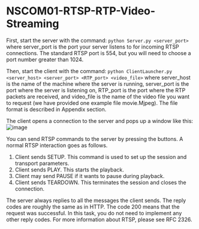 # NSCOM01-RTSP-RTP-Video-Streaming

First, start the server with the command: `python Server.py <server_port>`
where server_port is the port your server listens to for incoming RTSP connections. The standard RTSP port is 554, but you will need to choose a port number greater than 1024.

Then, start the client with the command: `python ClientLauncher.py <server_host> <server_port> <RTP_port> <video_file>`
where server_host is the name of the machine where the server is running, server_port is the port where the server is listening on, RTP_port is the port where the RTP packets are received, and video_file is the name of the video file you want to request (we have provided one example file movie.Mjpeg). The file
format is described in Appendix section.


The client opens a connection to the server and pops up a window like this:
![image](https://github.com/richjpex/NSCOM01-RTSP-RTP/assets/97244148/0167c25c-1963-41ba-9e29-b356e73495a3)

You can send RTSP commands to the server by pressing the buttons. A normal RTSP interaction goes as follows.

1. Client sends SETUP. This command is used to set up the session and transport parameters.
2. Client sends PLAY. This starts the playback.
3. Client may send PAUSE if it wants to pause during playback.
4. Client sends TEARDOWN. This terminates the session and closes the connection.

The server always replies to all the messages the client sends. The reply codes are roughly the same as in HTTP. The code 200 means that the request was successful. In this task, you do not need to implement any other reply codes. For more information about RTSP, please see RFC 2326.

